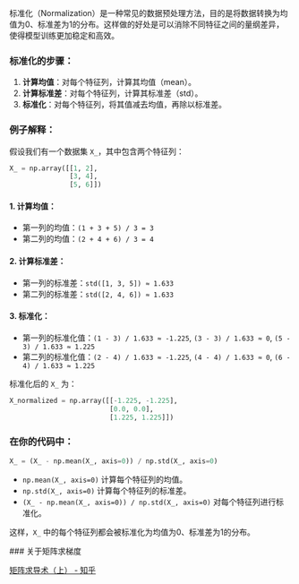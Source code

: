 标准化（Normalization）是一种常见的数据预处理方法，目的是将数据转换为均值为0、标准差为1的分布。这样做的好处是可以消除不同特征之间的量纲差异，使得模型训练更加稳定和高效。

### 标准化的步骤：
1. **计算均值**：对每个特征列，计算其均值（mean）。
2. **计算标准差**：对每个特征列，计算其标准差（std）。
3. **标准化**：对每个特征列，将其值减去均值，再除以标准差。

### 例子解释：
假设我们有一个数据集 `X_`，其中包含两个特征列：

```python
X_ = np.array([[1, 2],
               [3, 4],
               [5, 6]])
```

#### 1. 计算均值：
- 第一列的均值：`(1 + 3 + 5) / 3 = 3`
- 第二列的均值：`(2 + 4 + 6) / 3 = 4`

#### 2. 计算标准差：
- 第一列的标准差：`std([1, 3, 5]) ≈ 1.633`
- 第二列的标准差：`std([2, 4, 6]) ≈ 1.633`

#### 3. 标准化：
- 第一列的标准化值：`(1 - 3) / 1.633 ≈ -1.225`, `(3 - 3) / 1.633 ≈ 0`, `(5 - 3) / 1.633 ≈ 1.225`
- 第二列的标准化值：`(2 - 4) / 1.633 ≈ -1.225`, `(4 - 4) / 1.633 ≈ 0`, `(6 - 4) / 1.633 ≈ 1.225`

标准化后的 `X_` 为：

```python
X_normalized = np.array([[-1.225, -1.225],
                         [0.0, 0.0],
                         [1.225, 1.225]])
```

### 在你的代码中：
```python
X_ = (X_ - np.mean(X_, axis=0)) / np.std(X_, axis=0)
```
- `np.mean(X_, axis=0)` 计算每个特征列的均值。
- `np.std(X_, axis=0)` 计算每个特征列的标准差。
- `(X_ - np.mean(X_, axis=0)) / np.std(X_, axis=0)` 对每个特征列进行标准化。

这样，`X_` 中的每个特征列都会被标准化为均值为0、标准差为1的分布。

### 关于矩阵求梯度

[矩阵求导术（上） - 知乎](https://zhuanlan.zhihu.com/p/24709748)